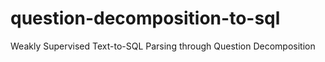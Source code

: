 # question-decomposition-to-sql
Weakly Supervised Text-to-SQL Parsing through Question Decomposition
